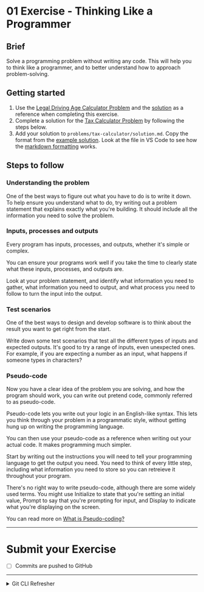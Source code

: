 # 01 Exercise - Thinking Like a Programmer

## Brief

Solve a programming problem without writing any code. This will help you to think like a programmer, and to better understand how to approach problem-solving.

## Getting started

1. Use the [Legal Driving Age Calculator Problem](problems/legal-driving-age-calculator/README.md) and the [solution](problems/legal-driving-age-calculator/solution.md) as a reference when completing this exercise.
2. Complete a solution for the [Tax Calculator Problem](problems/tax-calculator) by following the steps below.
3. Add your solution to `problems/tax-calculator/solution.md`. Copy the format from the [example solution](problems/legal-driving-age-calculator/solution.md). Look at the file in VS Code to see how the [markdown formatting](https://guides.github.com/features/mastering-markdown/) works.

## Steps to follow

### Understanding the problem

One of the best ways to figure out what you have to do is to write it down. To help ensure you understand what to do, try writing out a problem statement that explains exactly what you're building. It should include all the information you need to solve the problem.

### Inputs, processes and outputs

Every program has inputs, processes, and outputs, whether it's simple or complex.

You can ensure your programs work well if you take the time to clearly state what these inputs, processes, and outputs are.

Look at your problem statement, and identify what information you need to gather, what information you need to output, and what process you need to follow to turn the input into the output.

### Test scenarios

One of the best ways to design and develop software is to think about the result you want to get right from the start.

Write down some test scenarios that test all the different types of inputs and expected outputs. It's good to try a range of inputs, even unexpected ones. For example, if you are expecting a number as an input, what happens if someone types in characters?

### Pseudo-code

Now you have a clear idea of the problem you are solving, and how the program should work, you can write out pretend code, commonly referred to as pseudo-code.

Pseudo-code lets you write out your logic in an English-like syntax. This lets you think through your problem in a programmatic style, without getting hung up on writing the programming language.

You can then use your pseudo-code as a reference when writing out your actual code. It makes programming much simpler.

Start by writing out the instructions you will need to tell your programming language to get the output you need. You need to think of every little step, including what information you need to store so you can retreieve it throughout your program.

There's no right way to write pseudo-code, although there are some widely used terms. You might use Initialize to state that you're setting an initial value, Prompt to say that you're prompting for input, and Display to indicate what you're displaying on the screen.

You can read more on [What is Pseudo-coding?](https://www.vikingcodeschool.com/software-engineering-basics/what-is-pseudo-coding)

---

# Submit your Exercise

- [ ] Commits are pushed to GitHub

---

<details>
  <summary>
    Git CLI Refresher
  </summary>

If you need help remembering what commands to type with `git`, use the following as a reference, or watch the [git walkthrough tutorial video](https://vimeo.com/433825571/bc1830fb90)

```shell
# when ready to commit and push
git add .

git commit -m "Completed Part A"

git push
```

</details>
